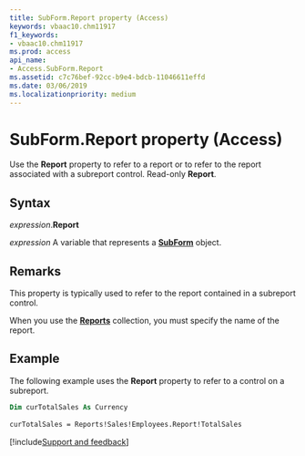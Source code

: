 ```yaml
---
title: SubForm.Report property (Access)
keywords: vbaac10.chm11917
f1_keywords:
- vbaac10.chm11917
ms.prod: access
api_name:
- Access.SubForm.Report
ms.assetid: c7c76bef-92cc-b9e4-bdcb-11046611effd
ms.date: 03/06/2019
ms.localizationpriority: medium
---
```



# SubForm.Report property (Access)

Use the **Report** property to refer to a report or to refer to the report associated with a subreport control. Read-only **Report**.


## Syntax

_expression_.**Report**

_expression_ A variable that represents a **[SubForm](Access.SubForm.md)** object.


## Remarks

This property is typically used to refer to the report contained in a subreport control.

When you use the **[Reports](Access.Reports.md)** collection, you must specify the name of the report.


## Example

The following example uses the **Report** property to refer to a control on a subreport.

```vb
Dim curTotalSales As Currency 
 
curTotalSales = Reports!Sales!Employees.Report!TotalSales
```




[!include[Support and feedback](~/includes/feedback-boilerplate.md)]